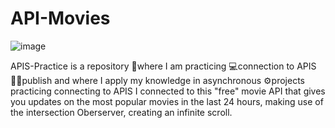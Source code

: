 # API-Movies
![image](https://github.com/conradojuliosisnero/API-Movies/assets/111514635/9f740471-6962-4d5b-8e28-852f550a7732)

APIS-Practice is a repository 📖where I am practicing 💻connection to APIS 👨‍🏫publish and where I apply my knowledge in asynchronous ⚙️projects
practicing connecting to APIS I connected to this "free" movie API that gives you updates on the most popular movies in the last 24 hours,
making use of the intersection Oberserver, creating an infinite scroll.

